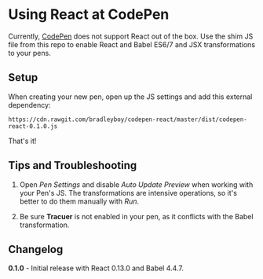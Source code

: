 # Using React at CodePen

Currently, [CodePen](http://codepen.io) does not support React out of the box. Use the shim JS file from this repo to enable React and Babel ES6/7 and JSX transformations to your pens.

## Setup

When creating your new pen, open up the JS settings and add this external dependency:

```
https://cdn.rawgit.com/bradleyboy/codepen-react/master/dist/codepen-react-0.1.0.js
```

That's it!

## Tips and Troubleshooting

1. Open *Pen Settings* and disable *Auto Update Preview* when working with your Pen's JS. The transformations are intensive operations, so it's better to do them manually with *Run*.

2. Be sure **Tracuer** is not enabled in your pen, as it conflicts with the Babel transformation.

## Changelog

**0.1.0** - Initial release with React 0.13.0 and Babel 4.4.7.
